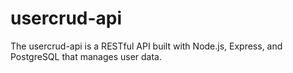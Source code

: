 # usercrud-api
The usercrud-api is a RESTful API built with Node.js, Express, and PostgreSQL that manages user data.
